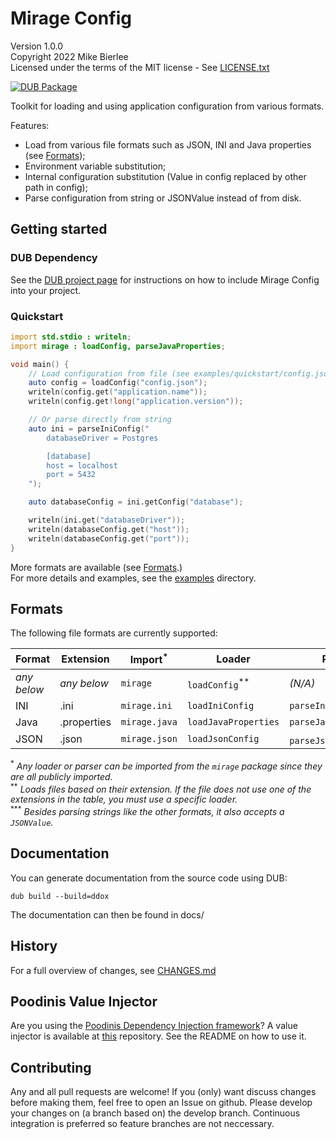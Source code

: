# Mirage Config

Version 1.0.0  
Copyright 2022 Mike Bierlee  
Licensed under the terms of the MIT license - See [LICENSE.txt](LICENSE.txt)

[![DUB Package](https://img.shields.io/dub/v/mirage-config.svg)](https://code.dlang.org/packages/mirage-config)

Toolkit for loading and using application configuration from various formats.

Features:

- Load from various file formats such as JSON, INI and Java properties (see [Formats](#formats));
- Environment variable substitution;
- Internal configuration substitution (Value in config replaced by other path in config);
- Parse configuration from string or JSONValue instead of from disk.

## Getting started

### DUB Dependency

See the [DUB project page](https://code.dlang.org/packages/mirage-config) for instructions on how to include Mirage Config into your project.

### Quickstart

```d
import std.stdio : writeln;
import mirage : loadConfig, parseJavaProperties;

void main() {
    // Load configuration from file (see examples/quickstart/config.json)
    auto config = loadConfig("config.json");
    writeln(config.get("application.name"));
    writeln(config.get!long("application.version"));

    // Or parse directly from string
    auto ini = parseIniConfig("
        databaseDriver = Postgres

        [database]
        host = localhost
        port = 5432
    ");

    auto databaseConfig = ini.getConfig("database");

    writeln(ini.get("databaseDriver"));
    writeln(databaseConfig.get("host"));
    writeln(databaseConfig.get("port"));
}
```

More formats are available (see [Formats](#formats).)  
For more details and examples, see the [examples](examples) directory.

## Formats

The following file formats are currently supported:

| Format      | Extension   | Import<sup>\*</sup> | Loader                      | Parser                             | Factory                 |
| ----------- | ----------- | ------------------- | --------------------------- | ---------------------------------- | ----------------------- |
| _any below_ | _any below_ | `mirage`            | `loadConfig`<sup>\*\*</sup> | _(N/A)_                            |                         |
| INI         | .ini        | `mirage.ini`        | `loadIniConfig`             | `parseIniConfig`                   | `IniConfigFactory`      |
| Java        | .properties | `mirage.java`       | `loadJavaProperties`        | `parseJavaProperties`              | `JavaPropertiesFactory` |
| JSON        | .json       | `mirage.json`       | `loadJsonConfig`            | `parseJsonConfig`<sup>\*\*\*</sup> | `JsonConfigFactory`     |

<sup>\*</sup> _Any loader or parser can be imported from the `mirage` package since they are all publicly imported._  
<sup>\*\*</sup> _Loads files based on their extension. If the file does not use one of the extensions in the table, you must use a specific loader._  
<sup>\*\*\*</sup> _Besides parsing strings like the other formats, it also accepts a `JSONValue`._

## Documentation

You can generate documentation from the source code using DUB:

```
dub build --build=ddox
```

The documentation can then be found in docs/

## History

For a full overview of changes, see [CHANGES.md](CHANGES.md)

## Poodinis Value Injector

Are you using the [Poodinis Dependency Injection framework](https://github.com/mbierlee/poodinis)? A value injector is available at [this](https://github.com/mbierlee/poodinis-mirage-config-injector) repository. See the README on how to use it.

## Contributing

Any and all pull requests are welcome! If you (only) want discuss changes before making them, feel free to open an Issue on github. Please develop your changes on (a branch based on) the develop branch. Continuous integration is preferred so feature branches are not neccessary.
